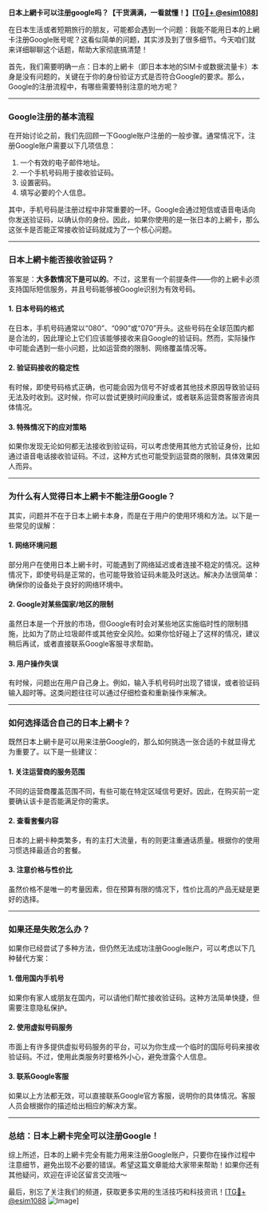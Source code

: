 **日本上網卡可以注册google吗？【干货满满，一看就懂！】[[TG💪+ @esim1088](https://t.me/s/esim1088)]**

在日本生活或者短期旅行的朋友，可能都会遇到一个问题：我能不能用日本的上網卡注册Google账号呢？这看似简单的问题，其实涉及到了很多细节。今天咱们就来详细聊聊这个话题，帮助大家彻底搞清楚！

首先，我们需要明确一点：日本的上網卡（即日本本地的SIM卡或数据流量卡）本身是没有问题的，关键在于你的身份验证方式是否符合Google的要求。那么，Google的注册流程中，有哪些需要特别注意的地方呢？

---

### **Google注册的基本流程**
在开始讨论之前，我们先回顾一下Google账户注册的一般步骤。通常情况下，注册Google账户需要以下几项信息：
1. 一个有效的电子邮件地址。
2. 一个手机号码用于接收验证码。
3. 设置密码。
4. 填写必要的个人信息。

其中，手机号码是注册过程中非常重要的一环。Google会通过短信或语音电话向你发送验证码，以确认你的身份。因此，如果你使用的是一张日本的上網卡，那么这张卡是否能正常接收验证码就成为了一个核心问题。

---

### **日本上網卡能否接收验证码？**
答案是：**大多数情况下是可以的**。不过，这里有一个前提条件——你的上網卡必须支持国际短信服务，并且号码能够被Google识别为有效号码。

#### **1. 日本号码的格式**
在日本，手机号码通常以“080”、“090”或“070”开头。这些号码在全球范围内都是合法的，因此理论上它们应该能够接收来自Google的验证码。然而，实际操作中可能会遇到一些小问题，比如运营商的限制、网络覆盖情况等。

#### **2. 验证码接收的稳定性**
有时候，即使号码格式正确，也可能会因为信号不好或者其他技术原因导致验证码无法及时收到。这时候，你可以尝试更换时间段重试，或者联系运营商客服咨询具体情况。

#### **3. 特殊情况下的应对策略**
如果你发现无论如何都无法接收到验证码，可以考虑使用其他方式验证身份，比如通过语音电话接收验证码。不过，这种方式也可能受到运营商的限制，具体效果因人而异。

---

### **为什么有人觉得日本上網卡不能注册Google？**
其实，问题并不在于日本上網卡本身，而是在于用户的使用环境和方法。以下是一些常见的误解：

#### **1. 网络环境问题**
部分用户在使用日本上網卡时，可能遇到了网络延迟或者连接不稳定的情况。这种情况下，即使号码是正常的，也可能导致验证码未能及时送达。解决办法很简单：确保你的设备处于良好的网络环境中。

#### **2. Google对某些国家/地区的限制**
虽然日本是一个开放的市场，但Google有时会对某些地区实施临时性的限制措施，比如为了防止垃圾邮件或其他安全风险。如果你恰好碰上了这样的情况，建议稍后再试，或者直接联系Google客服寻求帮助。

#### **3. 用户操作失误**
有时候，问题出在用户自己身上。例如，输入手机号码时出现了错误，或者验证码输入超时等。这类问题往往可以通过仔细检查和重新操作来解决。

---

### **如何选择适合自己的日本上網卡？**
既然日本上網卡是可以用来注册Google的，那么如何挑选一张合适的卡就显得尤为重要了。以下是一些建议：

#### **1. 关注运营商的服务范围**
不同的运营商覆盖范围不同，有些可能在特定区域信号更好。因此，在购买前一定要确认该卡是否能满足你的需求。

#### **2. 查看套餐内容**
日本的上網卡种类繁多，有的主打大流量，有的则更注重通话质量。根据你的使用习惯选择最适合的套餐。

#### **3. 注意价格与性价比**
虽然价格不是唯一的考量因素，但在预算有限的情况下，性价比高的产品无疑是更好的选择。

---

### **如果还是失败怎么办？**
如果你已经尝试了多种方法，但仍然无法成功注册Google账户，可以考虑以下几种替代方案：

#### **1. 借用国内手机号**
如果你有家人或朋友在国内，可以请他们帮忙接收验证码。这种方法简单快捷，但需要注意隐私保护。

#### **2. 使用虚拟号码服务**
市面上有许多提供虚拟号码服务的平台，可以为你生成一个临时的国际号码来接收验证码。不过，使用此类服务时要格外小心，避免泄露个人信息。

#### **3. 联系Google客服**
如果以上方法都无效，可以直接联系Google官方客服，说明你的具体情况。客服人员会根据你的描述给出相应的解决方案。

---

### **总结：日本上網卡完全可以注册Google！**
综上所述，日本的上網卡完全有能力用来注册Google账户，只要你在操作过程中注意细节，避免出现不必要的错误。希望这篇文章能给大家带来帮助！如果你还有其他疑问，欢迎在评论区留言交流哦～

最后，别忘了关注我们的频道，获取更多实用的生活技巧和科技资讯！[[TG💪+ @esim1088](https://t.me/s/esim1088) ![Image](https://i.postimg.cc/4NQfJmqS/Snipaste-2025-05-13-00-14-12.png)]